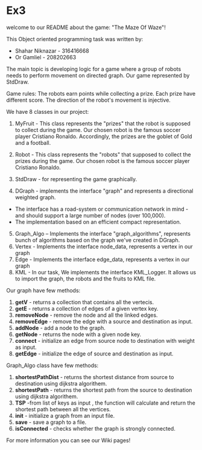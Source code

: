 # Ex3

welcome to our README about the game: "The Maze Of Waze"!

This Object oriented programming task was written by:
* Shahar Niknazar - 316416668 
* Or Gamliel - 208202663

The main topic is developing logic for a game where a group of robots needs to perform movement on directed graph.
Our game represented by StdDraw.

Game rules:
The robots earn points while collecting a prize.
Each prize have different score.
The direction of the robot's movement is injective.


We have 8 classes in our project:

1. MyFruit - This class represents the "prizes" that the robot is supposed to collect during the game. Our chosen robot is the famous soccer player Cristiano Ronaldo. Accordingly, the prizes are the goblet of Gold and a football.

2. Robot - This class represents the "robots" that supposed to collect the prizes during the game. Our chosen robot is the famous soccer player Cristiano Ronaldo. 

3. StdDraw - for representing the game graphically.

4. DGraph  - implements the interface "graph" and represents a directional weighted graph.
 * The interface has a road-system or communication network in mind - and should support a large number of nodes (over 100,000).
 * The implementation based on an efficient compact representation.
 
5. Graph_Algo –  Implements the interface "graph_algorithms", represents bunch of algorithms based on the graph we've created in DGraph.
6. Vertex - Implements the interface node_data, represents a vertex in our graph
7. Edge - Implements the interface edge_data, represents a vertex in our graph
8. KML - In our task, We implements the interface KML_Logger. It allows us to import the graph, the robots and the fruits to KML file.





Our graph have few methods:

1) **getV** - returns a collection that contains all the vertecis.
2) **getE** - returns a collection of edges of a given vertex key.
3) **removeNode** - remove the node and all the linked edges.
4) **removeEdge** - remove the edge with a  source and destination as input.
5) **addNode** - add a node to the graph.
6) **getNode** - returns the node with a given node key.
7) **connect** - initialize an edge from source node to destination with weight as input.
8) **getEdge** - initialize the edge of source and destination as input.




Graph_Algo class have few methods:

1) **shortestPathDist** - returns the shortest distance from source to destination using dijkstra algorithem.
2) **shortestPath** - returns the shortest path from the source to destination using dijkstra algorithem.
3) **TSP** -from list of keys as input , the function will calculate and return the shortest path between all the vertices.
4) **init** - initialize a graph from an input file.
5) **save** - save a graph to a file.
6) **isConnected** - checks whether the graph is strongly connected.


For more information you can see our Wiki pages!



